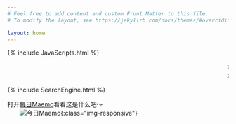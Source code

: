 ```yaml
---
# Feel free to add content and custom Front Matter to this file.
# To modify the layout, see https://jekyllrb.com/docs/themes/#overriding-theme-defaults

layout: home
---
```


{% include JavaScripts.html %}

<marquee>本站启用了新的域名：www.umaru.science，请记住哦～</marquee>  
<marquee>本站最近于2021年05月16日从故障中恢复啦～</marquee>  

{% include SearchEngine.html %}

打开[每日Maemo][Maemo_Daily]看看这是什么吧～  
&emsp;&emsp;![今日Maemo](/include/MaemoDaily/Latest.jpg){:class="img-responsive"}  

[Maemo_Daily]: /posts/2021/05/30/MaemoDaily_Now.html
